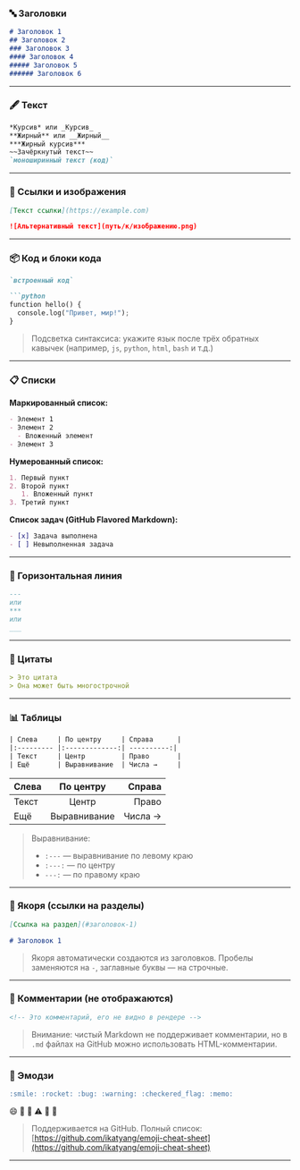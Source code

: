 

### 🔤 Заголовки

```markdown
# Заголовок 1
## Заголовок 2
### Заголовок 3
#### Заголовок 4
##### Заголовок 5
###### Заголовок 6
```

---

### 🖋️ Текст

```markdown
*Курсив* или _Курсив_  
**Жирный** или __Жирный__  
***Жирный курсив***  
~~Зачёркнутый текст~~  
`моноширинный текст (код)`  
```

---

### 🔗 Ссылки и изображения

```markdown
[Текст ссылки](https://example.com)

![Альтернативный текст](путь/к/изображению.png)
```

---

### 📦 Код и блоки кода

```markdown
`встроенный код`
```

```markdown
```python
function hello() {
  console.log("Привет, мир!");
}
```


> Подсветка синтаксиса: укажите язык после трёх обратных кавычек (например, `js`, `python`, `html`, `bash` и т.д.)

---

### 📋 Списки

**Маркированный список:**
```markdown
- Элемент 1
- Элемент 2
  - Вложенный элемент
- Элемент 3
```

**Нумерованный список:**
```markdown
1. Первый пункт
2. Второй пункт
   1. Вложенный пункт
3. Третий пункт
```

**Список задач (GitHub Flavored Markdown):**
```markdown
- [x] Задача выполнена
- [ ] Невыполненная задача
```

---

### 📏 Горизонтальная линия

```markdown
---
или
***
или
___
```

---

### 📅 Цитаты

```markdown
> Это цитата  
> Она может быть многострочной
```

---

### 📊 Таблицы

```html
| Слева     | По центру     | Справа      |
|:--------- |:-------------:| ----------:|
| Текст     | Центр         | Право       |
| Ещё       | Выравнивание  | Числа →     |
```

| Слева     | По центру     | Справа      |
|:--------- |:-------------:| ----------:|
| Текст     | Центр         | Право       |
| Ещё       | Выравнивание  | Числа →     |

> Выравнивание:
> - `:---` — выравнивание по левому краю
> - `:---:` — по центру
> - `---:` — по правому краю

---

### 📎 Якоря (ссылки на разделы)

```markdown
[Ссылка на раздел](#заголовок-1)

# Заголовок 1
```

> Якоря автоматически создаются из заголовков. Пробелы заменяются на `-`, заглавные буквы — на строчные.

---

### 💬 Комментарии (не отображаются)

```html
<!-- Это комментарий, его не видно в рендере -->
```
<!-- Это комментарий, его не видно в рендере -->


> Внимание: чистый Markdown не поддерживает комментарии, но в `.md` файлах на GitHub можно использовать HTML-комментарии.

---

### 🧩 Эмодзи

```markdown
:smile: :rocket: :bug: :warning: :checkered_flag: :memo:
```
:smile: :rocket: :bug: :warning: :checkered_flag: :memo:

> Поддерживается на GitHub. Полный список: [https://github.com/ikatyang/emoji-cheat-sheet](https://github.com/ikatyang/emoji-cheat-sheet)

---



